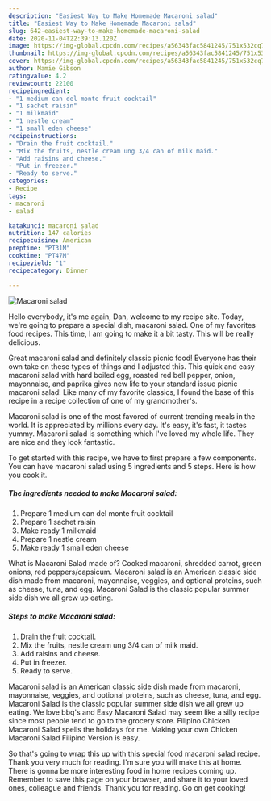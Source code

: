 ```yaml
---
description: "Easiest Way to Make Homemade Macaroni salad"
title: "Easiest Way to Make Homemade Macaroni salad"
slug: 642-easiest-way-to-make-homemade-macaroni-salad
date: 2020-11-04T22:39:13.120Z
image: https://img-global.cpcdn.com/recipes/a56343fac5841245/751x532cq70/macaroni-salad-recipe-main-photo.jpg
thumbnail: https://img-global.cpcdn.com/recipes/a56343fac5841245/751x532cq70/macaroni-salad-recipe-main-photo.jpg
cover: https://img-global.cpcdn.com/recipes/a56343fac5841245/751x532cq70/macaroni-salad-recipe-main-photo.jpg
author: Mamie Gibson
ratingvalue: 4.2
reviewcount: 22100
recipeingredient:
- "1 medium can del monte fruit cocktail"
- "1 sachet raisin"
- "1 milkmaid"
- "1 nestle cream"
- "1 small eden cheese"
recipeinstructions:
- "Drain the fruit cocktail."
- "Mix the fruits, nestle cream ung 3/4 can of milk maid."
- "Add raisins and cheese."
- "Put in freezer."
- "Ready to serve."
categories:
- Recipe
tags:
- macaroni
- salad

katakunci: macaroni salad 
nutrition: 147 calories
recipecuisine: American
preptime: "PT31M"
cooktime: "PT47M"
recipeyield: "1"
recipecategory: Dinner

---
```



![Macaroni salad](https://img-global.cpcdn.com/recipes/a56343fac5841245/751x532cq70/macaroni-salad-recipe-main-photo.jpg)

Hello everybody, it's me again, Dan, welcome to my recipe site. Today, we're going to prepare a special dish, macaroni salad. One of my favorites food recipes. This time, I am going to make it a bit tasty. This will be really delicious.

Great macaroni salad and definitely classic picnic food! Everyone has their own take on these types of things and I adjusted this. This quick and easy macaroni salad with hard boiled egg, roasted red bell pepper, onion, mayonnaise, and paprika gives new life to your standard issue picnic macaroni salad! Like many of my favorite classics, I found the base of this recipe in a recipe collection of one of my grandmother&#39;s.

Macaroni salad is one of the most favored of current trending meals in the world. It is appreciated by millions every day. It's easy, it's fast, it tastes yummy. Macaroni salad is something which I've loved my whole life. They are nice and they look fantastic.


To get started with this recipe, we have to first prepare a few components. You can have macaroni salad using 5 ingredients and 5 steps. Here is how you cook it.

<!--inarticleads1-->

##### The ingredients needed to make Macaroni salad:

1. Prepare 1 medium can del monte fruit cocktail
1. Prepare 1 sachet raisin
1. Make ready 1 milkmaid
1. Prepare 1 nestle cream
1. Make ready 1 small eden cheese


What is Macaroni Salad made of? Cooked macaroni, shredded carrot, green onions, red peppers/capsicum. Macaroni salad is an American classic side dish made from macaroni, mayonnaise, veggies, and optional proteins, such as cheese, tuna, and egg. Macaroni Salad is the classic popular summer side dish we all grew up eating. 

<!--inarticleads2-->

##### Steps to make Macaroni salad:

1. Drain the fruit cocktail.
1. Mix the fruits, nestle cream ung 3/4 can of milk maid.
1. Add raisins and cheese.
1. Put in freezer.
1. Ready to serve.


Macaroni salad is an American classic side dish made from macaroni, mayonnaise, veggies, and optional proteins, such as cheese, tuna, and egg. Macaroni Salad is the classic popular summer side dish we all grew up eating. We love bbq&#39;s and Easy Macaroni Salad may seem like a silly recipe since most people tend to go to the grocery store. Filipino Chicken Macaroni Salad spells the holidays for me. Making your own Chicken Macaroni Salad Filipino Version is easy. 

So that's going to wrap this up with this special food macaroni salad recipe. Thank you very much for reading. I'm sure you will make this at home. There is gonna be more interesting food in home recipes coming up. Remember to save this page on your browser, and share it to your loved ones, colleague and friends. Thank you for reading. Go on get cooking!
